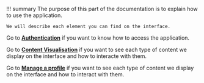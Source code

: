 !!! summary
    The purpose of this part of the documentation is to explain how to use the application.

    We will describe each element you can find on the interface.

Go to __[Authentication](./authentication/sign-up)__ if you want to know how to access the application.

Go to __[Content Visualisation](./content/musics)__ if you want to see each type of content we display on the interface and how to interacte with them.

Go to __[Manage a profile](./profile/edit-account)__ if you want to see each type of content we display on the interface and how to interact with them.


